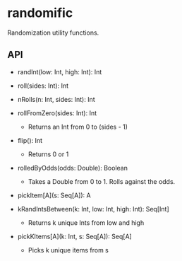 # randomific

Randomization utility functions.

## API
  * randInt(low: Int, high: Int): Int
 
  * roll(sides: Int): Int
 
  * nRolls(n: Int, sides: Int): Int
 

  * rollFromZero(sides: Int): Int  
    * Returns an Int from 0 to (sides - 1)   
  
  * flip(): Int 
    * Returns 0 or 1
   
  * rolledByOdds(odds: Double): Boolean  
    * Takes a Double from 0 to 1.  Rolls against the odds. 
    
  * pickItem\[A\](s: Seq[A]): A
 
  * kRandIntsBetween(k: Int, low: Int, high: Int): Seq[Int] 
    * Returns k unique Ints from low and high  
    
  * pickKItems\[A\](k: Int, s: Seq[A]): Seq[A] 
    * Picks k unique items from s  
